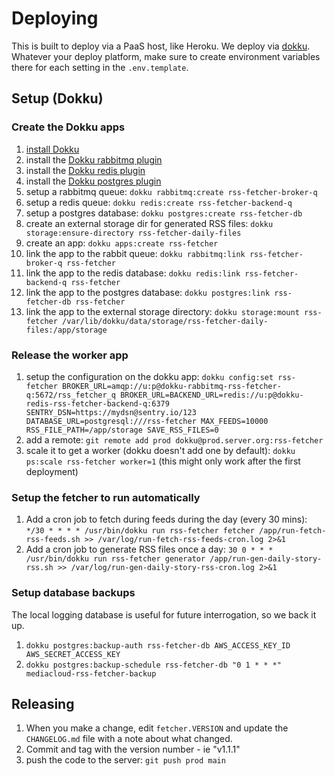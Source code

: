 Deploying
=========

This is built to deploy via a PaaS host, like Heroku. We deploy via [dokku](https://dokku.com). Whatever your deploy
platform, make sure to create environment variables there for each setting in the `.env.template`.

Setup (Dokku)
-------------

### Create the Dokku apps

1. [install Dokku](http://dokku.viewdocs.io/dokku/getting-started/installation/)
2. install the [Dokku rabbitmq plugin](https://github.com/dokku/dokku-rabbitmq)
3. install the [Dokku redis plugin](https://github.com/dokku/dokku-redis)
4. install the [Dokku postgres plugin](https://github.com/dokku/dokku-postgres)
5. setup a rabbitmq queue: `dokku rabbitmq:create rss-fetcher-broker-q`
6. setup a redis queue: `dokku redis:create rss-fetcher-backend-q`
7. setup a postgres database: `dokku postgres:create rss-fetcher-db`
12. create an external storage dir for generated RSS files: `dokku storage:ensure-directory rss-fetcher-daily-files`
8. create an app: `dokku apps:create rss-fetcher`
9. link the app to the rabbit queue: `dokku rabbitmq:link rss-fetcher-broker-q rss-fetcher`
10. link the app to the redis database: `dokku redis:link rss-fetcher-backend-q rss-fetcher`
11. link the app to the postgres database: `dokku postgres:link rss-fetcher-db rss-fetcher`
13. link the app to the external storage directory: `dokku storage:mount rss-fetcher /var/lib/dokku/data/storage/rss-fetcher-daily-files:/app/storage`

### Release the worker app

1. setup the configuration on the dokku app: `dokku config:set rss-fetcher BROKER_URL=amqp://u:p@dokku-rabbitmq-rss-fetcher-q:5672/rss_fetcher_q BROKER_URL=BACKEND_URL=redis://u:p@dokku-redis-rss-fetcher-backend-q:6379 SENTRY_DSN=https://mydsn@sentry.io/123 DATABASE_URL=postgresql:///rss-fetcher MAX_FEEDS=10000 RSS_FILE_PATH=/app/storage SAVE_RSS_FILES=0`
2. add a remote: `git remote add prod dokku@prod.server.org:rss-fetcher`
3. scale it to get a worker (dokku doesn't add one by default): `dokku ps:scale rss-fetcher worker=1` (this might only work after the first deployment)

### Setup the fetcher to run automatically

1. Add a cron job to fetch during feeds during the day (every 30 mins): `*/30 * * * * /usr/bin/dokku run rss-fetcher fetcher /app/run-fetch-rss-feeds.sh >> /var/log/run-fetch-rss-feeds-cron.log 2>&1`
2. Add a cron job to generate RSS files once a day: `30 0 * * * /usr/bin/dokku run rss-fetcher generator /app/run-gen-daily-story-rss.sh >> /var/log/run-gen-daily-story-rss-cron.log 2>&1`

### Setup database backups

The local logging database is useful for future interrogation, so we back it up.

1. `dokku postgres:backup-auth rss-fetcher-db AWS_ACCESS_KEY_ID AWS_SECRET_ACCESS_KEY`
2. `dokku postgres:backup-schedule rss-fetcher-db "0 1 * * *" mediacloud-rss-fetcher-backup`

Releasing
---------

1. When you make a change, edit `fetcher.VERSION` and update the `CHANGELOG.md` file with a note about what changed.
2. Commit and tag with the version number - ie "v1.1.1"
3. push the code to the server: `git push prod main`
